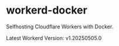# workerd-docker 
Selfhosting Cloudflare Workers with Docker.

Latest Workerd Version: v1.20250505.0